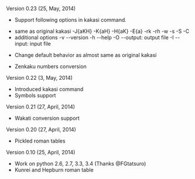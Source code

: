 Version 0.23 (25, May, 2014)

- Support following options in kakasi command.
 + same as original kakasi
  -J{aKH} -K{aH} -H{aK} -E{a}
  -rk -rh
  -w -s -S -C
 + additional options
  -v --version -h --help
  -O --output: output file
  -I --input: input file

- Change default behavior as almost same
  as original kakasi

- Zenkaku numbers conversion

Version 0.22 (3, May, 2014)

- Introduced kakasi command
- Symbols support

Version 0.21 (27, April, 2014)

- Wakati conversion support

Version 0.20 (27, April, 2014)

- Pickled roman tables

Version 0.10 (25, April, 2014)

- Work on python 2.6, 2.7, 3.3, 3.4
  (Thanks @FGtatsuro)
- Kunrei and Hepburn roman table
